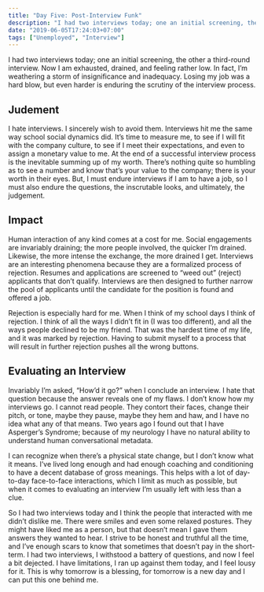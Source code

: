 ```yaml
---
title: "Day Five: Post-Interview Funk"
description: "I had two interviews today; one an initial screening, the other a third-round interview. Now I am exhausted, drained, and feeling rather low. In fact, I’m weathering a storm of insignificance and inadequacy. Losing my job was a hard blow, but even harder is enduring the scrutiny of the interview process."
date: "2019-06-05T17:24:03+07:00"
tags: ["Unemployed", "Interview"]
---
```


I had two interviews today; one an initial screening, the other a third-round interview. Now I am exhausted, drained, and feeling rather low. In fact, I’m weathering a storm of insignificance and inadequacy. Losing my job was a hard blow, but even harder is enduring the scrutiny of the interview process.

## Judement
I hate interviews. I sincerely wish to avoid them. Interviews hit me the same way school social dynamics did. It’s time to measure me, to see if I will fit with the company culture, to see if I meet their expectations, and even to assign a monetary value to me. At the end of a successful interview process is the inevitable summing up of my worth. There’s nothing quite so humbling as to see a number and know that’s your value to the company; there is your worth in their eyes. But, I must endure interviews if I am to have a job, so I must also endure the questions, the inscrutable looks, and ultimately, the judgement.

## Impact
Human interaction of any kind comes at a cost for me. Social engagements are invariably draining; the more people involved, the quicker I’m drained. Likewise, the more intense the exchange, the more drained I get. Interviews are an interesting phenomena because they are a formalized process of rejection. Resumes and applications are screened to “weed out” (reject) applicants that don’t qualify. Interviews are then designed to further narrow the pool of applicants until the candidate for the position is found and offered a job.

Rejection is especially hard for me. When I think of my school days I think of rejection. I think of all the ways I didn’t fit in (I was too different), and all the ways people declined to be my friend. That was the hardest time of my life, and it was marked by rejection. Having to submit myself to a process that will result in further rejection pushes all the wrong buttons.

## Evaluating an Interview
Invariably I’m asked, “How’d it go?” when I conclude an interview. I hate that question because the answer reveals one of my flaws. I don’t know how my interviews go. I cannot read people. They contort their faces, change their pitch, or tone, maybe they pause, maybe they hem and haw, and I have no idea what any of that means. Two years ago I found out that I have Asperger’s Syndrome; because of my neurology I have no natural ability to understand human conversational metadata.

I can recognize when there’s a physical state change, but I don’t know what it means. I’ve lived long enough and had enough coaching and conditioning to have a decent database of gross meanings. This helps with a lot of day-to-day face-to-face interactions, which I limit as much as possible, but when it comes to evaluating an interview I’m usually left with less than a clue.

So I had two interviews today and I think the people that interacted with me didn’t dislike me. There were smiles and even some relaxed postures. They might have liked me as a person, but that doesn’t mean I gave them answers they wanted to hear. I strive to be honest and truthful all the time, and I’ve enough scars to know that sometimes that doesn’t pay in the short-term. I had two interviews, I withstood a battery of questions, and now I feel a bit dejected. I have limitations, I ran up against them today, and I feel lousy for it. This is why tomorrow is a blessing, for tomorrow is a new day and I can put this one behind me.